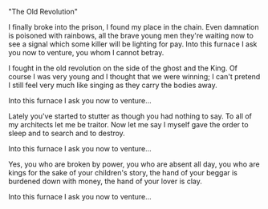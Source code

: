 "The Old Revolution"

I finally broke into the prison,
I found my place in the chain.
Even damnation is poisoned with rainbows,
all the brave young men
they're waiting now to see a signal
which some killer will be lighting for pay.
Into this furnace I ask you now to venture,
you whom I cannot betray.

I fought in the old revolution
on the side of the ghost and the King.
Of course I was very young
and I thought that we were winning;
I can't pretend I still feel very much like singing
as they carry the bodies away.

Into this furnace I ask you now to venture...

Lately you've started to stutter
as though you had nothing to say.
To all of my architects let me be traitor.
Now let me say I myself gave the order
to sleep and to search and to destroy.

Into this furnace I ask you now to venture...

Yes, you who are broken by power,
you who are absent all day,
you who are kings for the sake of your children's story,
the hand of your beggar is burdened down with money,
the hand of your lover is clay.

Into this furnace I ask you now to venture...
